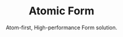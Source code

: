<h1 align="center">
Atomic Form
</h1>

<p align="center">
Atom-first, High-performance Form solution.
</p>
